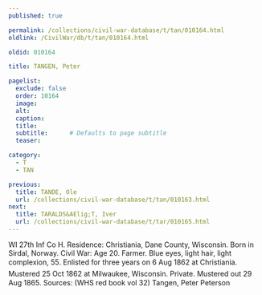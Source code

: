 ```yaml
---
published: true

permalink: /collections/civil-war-database/t/tan/010164.html
oldlink: /CivilWar/db/t/tan/010164.html

oldid: 010164

title: TANGEN, Peter

pagelist:
  exclude: false
  order: 10164
  image: 
  alt:
  caption:
  title:
  subtitle:      # Defaults to page subtitle
  teaser:

category: 
  - T 
  - TAN

previous:
  title: TANDE, Ole
  url: /collections/civil-war-database/t/tan/010163.html  
next:
  title: TARALDS&AElig;T, Iver
  url: /collections/civil-war-database/t/tar/010165.html   
---
```

WI 27th Inf Co H. Residence: Christiania, Dane County, Wisconsin. Born in Sirdal, Norway. Civil War: Age 20. Farmer. Blue eyes, light hair, light complexion, 5&#146;5&#148;. Enlisted for three years on 6 Aug 1862 at Christiania. Mustered 25 Oct 1862 at Milwaukee, Wisconsin. Private. Mustered out 29 Aug 1865. Sources: (WHS red book vol 32) &#147;Tangen, Peter Peterson&#148;